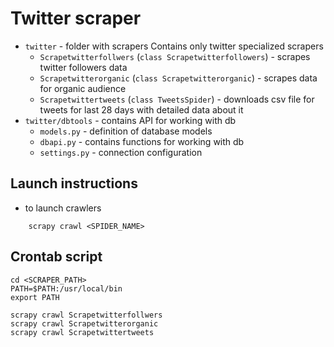 # Twitter scraper

 * `twitter` - folder with scrapers
 Contains only twitter specialized scrapers
   - `Scrapetwitterfollwers` (`class Scrapetwitterfollowers`) - scrapes twitter followers data
   - `Scrapetwitterorganic` (`class Scrapetwitterorganic`) - scrapes data for organic audience
   - `Scrapetwittertweets` (`class TweetsSpider`) - downloads csv file for tweets for last 28 days with detailed data about it
 * `twitter/dbtools` - contains API for working with db
   - `models.py` - definition of database models
   - `dbapi.py` - contains functions for working with db
   - `settings.py` - connection configuration

## Launch instructions

 - to launch crawlers

```
	scrapy crawl <SPIDER_NAME>
```

## Crontab script

```
cd <SCRAPER_PATH>
PATH=$PATH:/usr/local/bin
export PATH

scrapy crawl Scrapetwitterfollwers
scrapy crawl Scrapetwitterorganic
scrapy crawl Scrapetwittertweets
```